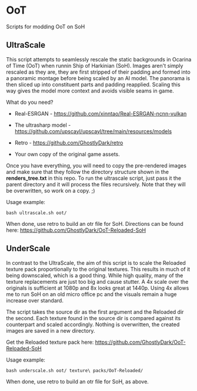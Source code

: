 # OoT
Scripts for modding OoT on SoH



## UltraScale
This script attempts to seamlessly rescale the static backgrounds in Ocarina of Time (OoT) when runnin Ship of Harkinian (SoH). Images aren't simply rescaled as they are, they are first stripped of their padding and formed into a panoramic montage before being scaled by an AI model. The panorama is then sliced up into constituent parts and padding reapplied. Scaling this way gives the model more context and avoids visible seams in game.

What do you need?

- Real-ESRGAN - https://github.com/xinntao/Real-ESRGAN-ncnn-vulkan

- The ultrasharp model - https://github.com/upscayl/upscayl/tree/main/resources/models

- Retro - https://github.com/GhostlyDark/retro

- Your own copy of the original game assets.


Once you have everything, you will need to copy the pre-rendered images and make sure that they follow the directory structure shown in the __renders_tree.txt__ in this repo. To run the ultrascale script, just pass it the parent directory and it will process the files recursively. Note that they will be overwritten, so work on a copy. ;)

Usage example:
```
bash ultrascale.sh oot/
```

When done, use retro to build an otr file for SoH. Directions can be found here: https://github.com/GhostlyDark/OoT-Reloaded-SoH



## UnderScale
In contrast to the UltraScale, the aim of this script is to scale the Reloaded texture pack proportionally to the original textures. This results in much of it being downscaled, which is a good thing. While high quality, many of the texture replacements are just too big and cause stutter. A 4x scale over the originals is sufficient at 1080p and 8x looks great at 1440p. Using 4x allows me to run SoH on an old micro office pc and the visuals remain a huge increase over standard.

The script takes the source dir as the first argument and the Reloaded dir the second. Each texture found in the source dir is compared against its counterpart and scaled accordingly. Nothing is overwritten, the created images are saved in a new directory.

Get the Reloaded texture pack here: https://github.com/GhostlyDark/OoT-Reloaded-SoH

Usage example:
```
bash underscale.sh oot/ texture\ packs/OoT-Reloaded/
```

When done, use retro to build an otr file for SoH, as above.

